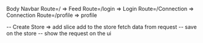 Body 
  Navbar
  Route=/  => Feed
  Route=/login => Login
  Route=/Connection => Connection
  Route=/profile => profile


  -- Create Store => add slice add to the store fetch data from request 
  -- save on the store
  -- show the request on the ui